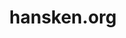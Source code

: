 ---
layout: post
title:  "hansken.org"
internal_url:  "/dutchgov/hansken.org.html"
subdomains_count: 9
all_subdomains_count: 12
urls_count: 9
ssl_rank: 100
http_rank: 59.444444444444
url_link: /data/hansken.org/urls.txt
all_subdomains_link: /data/hansken.org/all_subdomains.txt
subdomains_link: /data/hansken.org/subdomains.txt
categories: dutchgov
---
